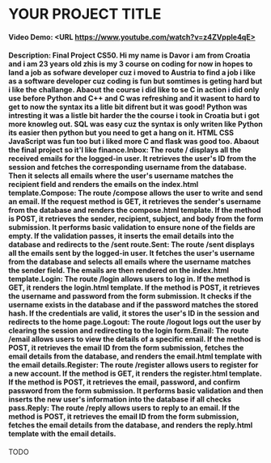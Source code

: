 # YOUR PROJECT TITLE
#### Video Demo:  <URL https://www.youtube.com/watch?v=z4ZVpple4qE>
#### Description: Final Project CS50. Hi my name is Davor i am from Croatia and i am 23 years old zhis is my 3 course on coding for now in hopes to land a job as sofware developer cuz i moved to Austria to find a job i like as a software developer cuz coding is fun but somtimes is geting hard but i like the challange. Abaout the course i did like to se C in action i did only use before Python and C++ and C was refreshing and it wasent to hard to get to now the syntax its a litle bit difrent but it was good! Python was intresting it was a listle bit harder the the course i took in Croatia but i got more knowleg out. SQL was easy cuz the syntax is only writen like Python its easier then python but you need to get a hang on it. HTML CSS JavaScript was fun too but i liked more C and flask was good too. Abaout the final project so it'l like finance.Inbox: The route / displays all the received emails for the logged-in user. It retrieves the user's ID from the session and fetches the corresponding username from the database. Then it selects all emails where the user's username matches the recipient field and renders the emails on the index.html template.Compose: The route /compose allows the user to write and send an email. If the request method is GET, it retrieves the sender's username from the database and renders the compose.html template. If the method is POST, it retrieves the sender, recipient, subject, and body from the form submission. It performs basic validation to ensure none of the fields are empty. If the validation passes, it inserts the email details into the database and redirects to the /sent route.Sent: The route /sent displays all the emails sent by the logged-in user. It fetches the user's username from the database and selects all emails where the username matches the sender field. The emails are then rendered on the index.html template.Login: The route /login allows users to log in. If the method is GET, it renders the login.html template. If the method is POST, it retrieves the username and password from the form submission. It checks if the username exists in the database and if the password matches the stored hash. If the credentials are valid, it stores the user's ID in the session and redirects to the home page.Logout: The route /logout logs out the user by clearing the session and redirecting to the login form.Email: The route /email allows users to view the details of a specific email. If the method is POST, it retrieves the email ID from the form submission, fetches the email details from the database, and renders the email.html template with the email details.Register: The route /register allows users to register for a new account. If the method is GET, it renders the register.html template. If the method is POST, it retrieves the email, password, and confirm password from the form submission. It performs basic validation and then inserts the new user's information into the database if all checks pass.Reply: The route /reply allows users to reply to an email. If the method is POST, it retrieves the email ID from the form submission, fetches the email details from the database, and renders the reply.html template with the email details.

TODO